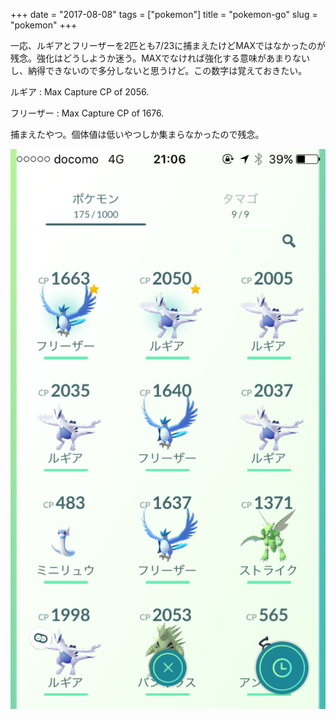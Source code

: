 +++
date = "2017-08-08"
tags = ["pokemon"]
title = "pokemon-go"
slug = "pokemon"
+++

一応、ルギアとフリーザーを2匹とも7/23に捕まえたけどMAXではなかったのが残念。強化はどうしようか迷う。MAXでなければ強化する意味があまりないし、納得できないので多分しないと思うけど。この数字は覚えておきたい。

ルギア : Max Capture CP of 2056.
	
フリーザー : Max Capture CP of 1676.

捕まえたやつ。個体値は低いやつしか集まらなかったので残念。

![](https://raw.githubusercontent.com/mba-hack/images/master/pokemongo_2017-07-27-02.png)
